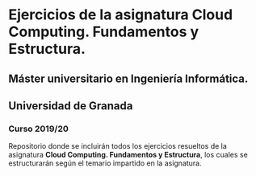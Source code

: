 #	Ejercicios de la asignatura Cloud Computing. Fundamentos y Estructura.
##	Máster universitario en Ingeniería Informática.
##	Universidad de Granada
###	Curso 2019/20

Repositorio donde se incluirán todos los ejercicios resueltos de la asignatura **Cloud Computing. Fundamentos y Estructura**, los cuales se estructurarán según el temario impartido en la asignatura.
